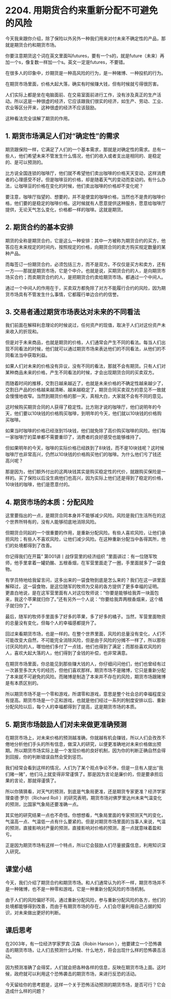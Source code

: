 # 2204. 用期货合约来重新分配不可避免的风险
今天我来跟你介绍，除了保险以外另外一种我们用来对付未来不确定性的产品，那就是期货合约和期货市场。

你要注意期货这个词在英文里面叫futures，要有一个s的，就是future（未来）再加一个s，像复数一样加一个s。英文一定是futures，不要错。

在很多人的印象中，炒期货是一种高风险的行为，是一种赌博、一种投机的行为。

在期货市场里面，价格大起大落，确实有时候赚大钱，但有时候就亏得很厉害。

人们实际上都是坐在电脑面前、在交易室面前进行工作，没有涉及真正的生产活动。所以这是一种很虚的经济，它应该跟我们很实的经济，如生产、劳动、工业、农业等区分开来，这种很虚的经济不应该鼓励。

这种看法完全误解了期货的作用。

## 1. 期货市场满足人们对“确定性”的需求
期货跟保险一样，它满足了人们的一个基本需求，那就是对确定性的需求。总有一些人，他们希望未来不管发生什么情况，他们的收入或者支出是相同的、是稳定的、是可以预测的。

比方说全国连锁的咖啡厅，他们就不希望他们卖出咖啡的价格天天变动，这样消费者的心理感受不好。但是咖啡豆的价格，却是随着天气的变动而变动的。有什么办法，让咖啡豆的价格在变化的时候，他们卖出咖啡的价格却不变化呢？

要注意，咖啡厅指望的、想要的，并不是便宜的咖啡价格，当然也不是贵的咖啡价格，他们要的是稳定的咖啡价格。这时候就有人愿意提供这种服务，愿意给咖啡厅提供，无论天气怎么变化，价格都一样的咖啡。这就是期货。
 
## 2. 期货合约的基本安排
期货的全称是期货合约，它是这么一种安排：其中一方被称为期货合约的买方，他答应在未来规定的时间内，按照规定的价格，向期货合同的卖方购买规定数量的某种产品。

而每签订一份期货合约，必须包括三方，而不是双方。不仅仅是买方和卖方，还有一方——那就是期货市场，它是个中介。也就是说，买期货合约的人，是向期货市场买合约；而卖期货合约的人，是把期货合约卖给期货市场。都通过一个中间人。

通过一个中间人的作用在于，买卖双方都免除了对方不能履行合约的风险，因为期货市场具有不管发生什么事情，它都履行单边合约的信誉。

## 3. 交易者通过期货市场表达对未来的不同看法
我们前面在解释利息理论的时候说过，任何资产的现值，取决于人们对这份资产未来收入的折现和。

但是对于未来商品，也就是期货的价格，人们通常会产生不同的看法。每当人们出现不同看法的时候，他们就可以通过期货市场来表达他们的不同看法，从他们的不同看法当中获取利益。

如果人们对未来的价格没有异议，没有不同的看法，那就不会有期货。只有人们对某种商品未来的价格，产生不同看法的时候，才会出现期货合同的买卖双方。

而随着时间的推移，交割日越来越近了，也就是未来价格的不确定性越来越少了，交割日产品的价格越来越清晰、越来越稳定了，期货合同买卖双方的意见不一致就会慢慢地收窄。当然到期货价格的那一天，真相大白，大家就不会有不同的意见。

这时候购买期货合同的人获得了稳定性。比方刚才说的咖啡厅，他们说明年的今天，他们要以10块钱的价格购买咖啡，到明年的今天，他们就以10块钱的价格购买咖啡。

如果当时咖啡的价格已经涨到15块钱，他们就免除了高价购买咖啡的风险。他们每一家咖啡厅的菜单都不需要重印了，消费者的良好感受也能够维持了。

但如果明年的今天，咖啡的实际价格已经跌到了8块钱，而不是10块钱呢？这时候咖啡厅也非常高兴，仍然以10块钱的价格购买他们的咖啡。为什么他们亏了钱还高兴呢？

那是因为，他们额外付出的这两块钱其实是购买稳定性的代价，就跟购买保险是一样的。买了保险以后没生病他们也高兴，因为实际上他们还是得到了稳定的价格，10块钱的咖啡，他们是愿意付的。

## 4. 期货市场的本质：分配风险
这里要指出的一点，是期货合同本身并不能够减少风险。风险是我们生活所在的这个世界所特有的，没有人能够彻底地消除风险。

但期货合同起的一个很重要的作用，是重新分配风险。有些人喜欢风险，让他们承担风险；有些人不喜欢风险，让他们减少风险。在这种重新分配当中各得其所，他们的处境都得到了改善。

你记得我们在开篇“ 第001讲丨战俘营里的经济组织 ”里面讲过：有一位随军牧师，他手里拿着一罐奶酪、五根香烟，在军营里面走了一圈，手里面就多了一袋食物。

有学员特地给我留言问，这多出来的一袋食物到底是怎么来的？我们在这一讲里面解释过，这一袋食物，是这位随军的牧师为交易的各方提供了更多幸福的证明。
更直白地说，是在这军营里面有人对这位牧师说：“你要是能够给我弄一块面包来，我这个苹果就归你了。”还有另外一个人说：“你要给我弄两根香烟来，这个橘子就归你了。”

最后，随军的牧师手里面多了好多的苹果，多了好多的橘子。当然，军营里面物资的总量没有变化，但每个人的幸福感都提升了。

回过来看期货市场，也是一样的。在整个世界里面，风险的总量没有变化，人们不可能改变大自然，不可能完全消除风险，但是由于风险的分摊不一样了，所以那些讨厌风险的人，哪怕他们多付了一点钱，他们也得到了满足；而那些喜欢风险的人，喜欢大起大落的人，他们得到了金钱的补偿，也非常满意。

在期货市场里面，你总能见到那些赚大钱的人，你仔细问问他们，他们也曾经有过一次甚至多次大亏的经历，但他们喜欢那样。期货市场不是赌博，它只是重新分配了本来就不可避免的风险。而赌博是制造了本来并不存在的风险，期货市场跟赌博是有本质区别的。

所以期货市场不是一个零和游戏，所谓零和游戏，意思是整个社会总的幸福程度没有提高。期货市场是一个正和游戏，也就是他们经过一系列的制度安排以后、重新分配风险以后，每个人的幸福都得到了提高，这是期货市场的本质。
 
## 5. 期货市场鼓励人们对未来做更准确预测
在期货市场上，对未来价格的预测越准确，你就越有机会赚钱，所以人们会孜孜不倦地分析他们手头的所有信息，做深入的研究，以便更准确地对未来价格做出预期。所以期货市场实际上是一个发现价格的良好机制，因为你的判断正确自然会得到回报，你的判断错误自然会受到惩罚。

我们经常会看到这样的情况，人们为了某个观点争论不休，但是一旦有人提出“我们赌一赌”，他们马上就变得非常谨慎了。那是因为言论是廉价的，但是要承担后果的言论，那就得谨慎了。

所以你猜猜看，对天气的预测，到底是气象局更准，还是期货专家更准？经济学家理查德·罗尔（Richard Roll ）的研究表明，期货市场对佛罗里达州未来气温变化的预测，比国家气象局还要准确一点。

其实他的研究结果一点也不奇怪。你想想看，气象局里面的专家预测天气的变化，气温高一点、气温低一点有什么要紧的。但是对期货市场里面的当事人来说，气温的预测，直接影响对产量的预测，直接影响对价格的预测，差一点就意味着盈和亏。

正是因为期货市场有这样一个特点，所以它会鼓励人们尽量披露信息，利用知识深入研究。

## 课堂小结
今天，我们介绍了期货合约和期货市场。和人们通常认为的不一样，期货市场并不是一种赌博，也不是一种零和游戏，它是一种重新分配风险的市场机制。

由于人们的风险偏好不同，通过重新分配风险，参与重新分配风险的各方，他们的处境都能够得到改善，而由于有期货市场的存在，人们会尽量利用自己占据的知识，对未来做出更好的判断。

## 课后思考
在2003年，有一位经济学家罗宾·汉森（Robin Hanson ），他要建立一个恐怖袭击的期货市场，让人们去预测什么时候、什么地方，将会出现什么样的恐怖袭击活动。

因为预测准确了会得奖，人们就会把各种各样的信息，反映在期货市场上面。这时候，政府就可以利用这个恐怖袭击的期货市场，来进行反恐的活动。

今天留给你的思考题是，这样一个关于恐怖活动预测的期货市场，是否可行？它会造成什么样的问题？